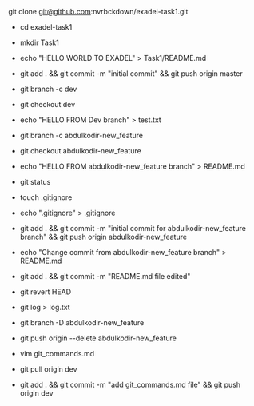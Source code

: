 git clone git@github.com:nvrbckdown/exadel-task1.git

- cd exadel-task1
- mkdir Task1
- echo "HELLO WORLD TO EXADEL" > Task1/README.md

- git add . && git commit -m "initial commit" && git push origin master

- git branch -c dev
- git checkout dev
- echo "HELLO FROM Dev branch" > test.txt

- git branch -c abdulkodir-new_feature
- git checkout abdulkodir-new_feature
- echo "HELLO FROM abdulkodir-new_feature branch" > README.md

- git status
- touch .gitignore
- echo ".gitignore" > .gitignore
- git add . && git commit -m "initial commit for abdulkodir-new_feature branch" && git push origin abdulkodir-new_feature

- echo "Change commit from abdulkodir-new_feature branch" > README.md
- git add . && git commit -m "README.md file edited"

- git revert HEAD
- git log > log.txt

- git branch -D abdulkodir-new_feature
- git push origin --delete abdulkodir-new_feature

- vim git_commands.md
- git pull origin dev
- git add . && git commit -m "add git_commands.md file" && git push origin dev

